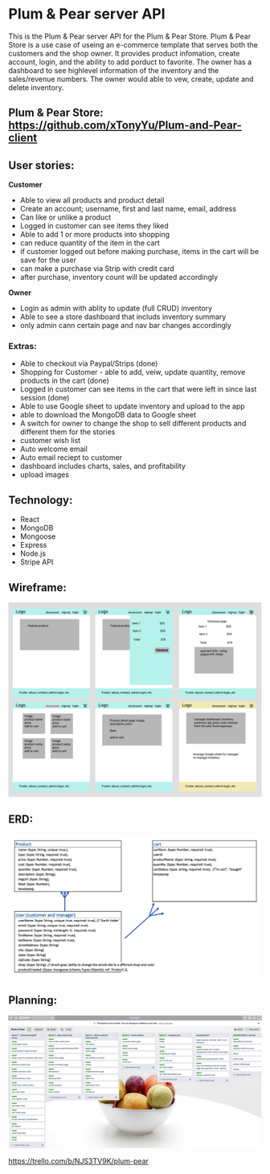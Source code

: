 # Plum & Pear server API

This is the Plum & Pear server API for the Plum & Pear Store. Plum & Pear Store is a use case of useing an e-commerce template that serves both the customers and the shop owner.  It provides product infomation, create account, login, and the ability to add porduct to favorite.  The owner has a dashboard to see highlevel information of the inventory and the sales/revenue numbers.  The owner would able to vew, create, update and delete inventory.

## Plum & Pear Store: https://github.com/xTonyYu/Plum-and-Pear-client

## User stories:

**Customer**
- Able to view all products and product detail
- Create an account; username, first and last name, email, address
- Can like or unlike a product
- Logged in customer can see items they liked
- Able to add 1 or more products into shopping
- can reduce quantity of the item in the cart
- if customer logged out before making purchase, items in the cart will be save for the user
- can make a purchase via Strip with credit card
- after purchase, inventory count will be updated accordingly

**Owner**
- Login as admin with ablity to update (full CRUD) inventory
- Able to see a store dashboard that includs inventory summary
- only admin cann certain page and nav bar changes accordingly

### Extras:

- Able to checkout via Paypal/Strips (done)
- Shopping for Customer - able to add, veiw, update quantity, remove products in the cart (done)
- Logged in customer can see items in the cart that were left in since last session (done)
- Able to use Google sheet to update inventory and upload to the app
- able to download the MongoDB data to Google sheet
- A switch for owner to change the shop to sell different products and different them for the stories
- customer wish list
- Auto welcome email
- Auto email reciept to customer
- dashboard includes charts, sales, and profitability
- upload images

## Technology: 

- React
- MongoDB
- Mongoose
- Express
- Node.js
- Stripe API

## Wireframe:

![wireframe](./asset/Wireframe.png)

## ERD:

![ERD](./asset/ERD.png)

## Planning:

![planning](./asset/trello-planning.png)

https://trello.com/b/NJS3TV9K/plum-pear
